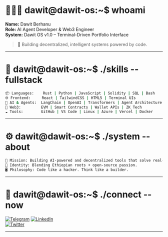 
# 👨🏾‍💻 dawit@dawit-os:~$ whoami

**Name:** Dawit Berhanu  
**Role:** AI Agent Developer & Web3 Engineer  
**System:** Dawit OS v1.0 – Terminal-Driven Portfolio Interface  

> 🚀 Building decentralized, intelligent systems powered by code.

---

# 🧠 dawit@dawit-os:~$ ./skills --fullstack

```bash
📦 Languages:    Rust | Python | JavaScript | Solidity | SQL | Bash
🌐 Frontend:     React | TailwindCSS | HTML5 | Terminal UIs
🧠 AI & Agents:  LangChain | OpenAI | Transformers | Agent Architecture
🔗 Web3:         EVM | Smart Contracts | Wallet APIs | ZK Tech
☁️ Tools:        GitHub | VS Code | Linux | Azure | Vercel | Docker
```

---


# ⚙️ dawit@dawit-os:~$ ./system --about

```bash
🎯 Mission: Building AI-powered and decentralized tools that solve real-world problems.
🦁 Identity: Blending Ethiopian roots + open-source passion.
🖥️ Philosophy: Code like a hacker. Think like a builder.
```

---

# 📡 dawit@dawit-os:~$ ./connect --now

[![Telegram](https://img.shields.io/badge/Telegram-0088cc?style=flat&logo=telegram&logoColor=white)](https://t.me/yourhandle)       [![LinkedIn](https://img.shields.io/badge/LinkedIn-0077B5?style=flat&logo=linkedin&logoColor=white)](https://linkedin.com/in/yourname)     
     [![Twitter](https://img.shields.io/badge/X-000000?style=flat&logo=twitter&logoColor=white)](https://x.com/yourhandle)




---


